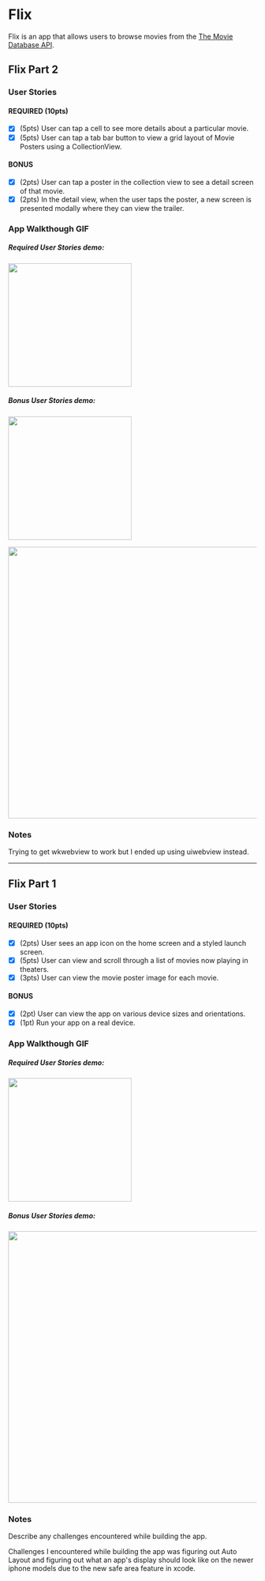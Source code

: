 # Flix

Flix is an app that allows users to browse movies from the [The Movie Database API](http://docs.themoviedb.apiary.io/#).

## Flix Part 2

### User Stories

#### REQUIRED (10pts)
- [x] (5pts) User can tap a cell to see more details about a particular movie.
- [x] (5pts) User can tap a tab bar button to view a grid layout of Movie Posters using a CollectionView.

#### BONUS
- [x] (2pts) User can tap a poster in the collection view to see a detail screen of that movie.
- [x] (2pts) In the detail view, when the user taps the poster, a new screen is presented modally where they can view the trailer.

### App Walkthough GIF
##### Required User Stories demo:

<img src="http://g.recordit.co/1qgpV5eRQP.gif" width=250><br>

##### Bonus User Stories demo:

<img src="http://g.recordit.co/e6Ke4jRkWi.gif" width=250><br>

<img src="http://g.recordit.co/BwNCl2Otki.gif" width=550><br>

### Notes
Trying to get wkwebview to work but I ended up using uiwebview instead.

---

## Flix Part 1

### User Stories

#### REQUIRED (10pts)
- [x] (2pts) User sees an app icon on the home screen and a styled launch screen.
- [x] (5pts) User can view and scroll through a list of movies now playing in theaters.
- [x] (3pts) User can view the movie poster image for each movie.

#### BONUS
- [x] (2pt) User can view the app on various device sizes and orientations.
- [x] (1pt) Run your app on a real device.

### App Walkthough GIF
##### Required User Stories demo:

<img src="http://g.recordit.co/yBKfGmvdIh.gif" width=250><br>

##### Bonus User Stories demo:

<img src="http://g.recordit.co/HO2XSZNDuQ.gif" width=550><br>

### Notes
Describe any challenges encountered while building the app. 

Challenges I encountered while building the app was figuring out Auto Layout and figuring out what an app's display should look like on the newer iphone models due to the new safe area feature in xcode.
